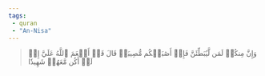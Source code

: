 ```yaml
---
tags: 
 - quran 
 - "An-Nisa"
---
```


> وَإِنَّ مِنكُمۡ لَمَن لَّيُبَطِّئَنَّ فَإِنۡ أَصَٰبَتۡكُم مُّصِيبَةٞ قَالَ قَدۡ أَنۡعَمَ ٱللَّهُ عَلَيَّ إِذۡ لَمۡ أَكُن مَّعَهُمۡ شَهِيدٗا
